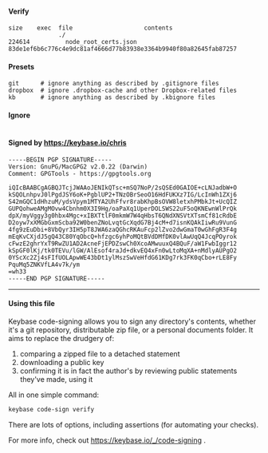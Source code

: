 #### Verify

```
size    exec  file                    contents                                                        
              ./                                                                                      
224614          node_root_certs.json  83de1ef6b6c776c4e9dc81af4666d77b83938e3364b9940f80a82645fab87257
```

#### Presets

```
git      # ignore anything as described by .gitignore files     
dropbox  # ignore .dropbox-cache and other Dropbox-related files
kb       # ignore anything as described by .kbignore files      
```

#### Ignore

```

```

<!-- summarize version = 0.0.4 -->

<!-- BEGIN SIGNATURES -->
#### Signed by https://keybase.io/chris
```
-----BEGIN PGP SIGNATURE-----
Version: GnuPG/MacGPG2 v2.0.22 (Darwin)
Comment: GPGTools - https://gpgtools.org

iQIcBAABCgAGBQJTcjJWAAoJENIkQTsc+mSQ7NoP/2sQSEd0GAIOE+cLNJadbW+O
kSQOLnhpvJ0lPgdJSY6oK+PgblUP2+TNzOBrSeoO16HdFUKXz7IG/LcInWh1ZXj6
S42mGQC1dHhzuM/ydsVpym1MTYA2UhFfvr8rabKhpBsOVW8letxhPMbkJt+UcQIZ
GUPQohweAMgMOvw4Cbnhm0X3I9Hg/oaPaXq1UperDOLSWS22uF5oQKNEwnWlPrQk
dpX/myVggy3g0hbx4Mgc+xIBXTtlF0mkmW7W4qHbsT6QNdXNSVtXTsmCf81cRdbE
D2oyw7xXMGbGxmScba92W0benZNoLvqtGcXqdG7Bj4cM+d7isnKQAkIiwRu9VunG
4fg9zEuDbi+8VbQyr3IH5pT8JWA6zaQGhcRKAuFcp2lZvo2dwGmaT0wGhFgR3F4g
mEqKvCXjdJ5gQ43C80YqObcQ+hfzgc6yhPoMQtBVdDMfDK0vlAwUqQ4JcqPOyrok
cFwzE2ghrYxT9RwZU1AD2AcneFjEPDZswCh0XcoAMwuuxQ4BQuF/aW1FwbIggr12
kSpGF0lKj/tk0TEVu/lGW/AlEsof4raJd+dkvEQ4xFn0wLtoMqXA+nMdlyAUPgO2
0YScXc2Zj4sFIfUOLApwWE43bDt1ylMszSwVeHfdG61KDg7rk3FK0qCbo+rLE8Fy
PquMq5ZNKVfLA4v7k/ym
=wh33
-----END PGP SIGNATURE-----
```
<!-- END SIGNATURES -->

<hr>

#### Using this file

Keybase code-signing allows you to sign any directory's contents, whether it's a git repository,
distributable zip file, or a personal documents folder. It aims to replace the drudgery of:

  1. comparing a zipped file to a detached statement
  2. downloading a public key
  3. confirming it is in fact the author's by reviewing public statements they've made, using it

All in one simple command:

```bash
keybase code-sign verify
```
There are lots of options, including assertions (for automating your checks).

For more info, check out https://keybase.io/_/code-signing .
